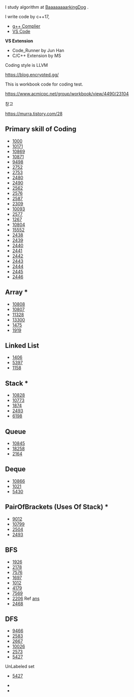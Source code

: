 

I study algorithm at  [BaaaaaaaarkingDog](https://blog.encrypted.gg/) . 

I write code by  c++17, 

- [g++ Complier](http://www.mingw.org/)
- [VS Code](https://code.visualstudio.com/)

**VS Extension**

-  Code_Runner by Jun Han 
- C/C++ Extension by MS

Coding style is LLVM



https://blog.encrypted.gg/

This is workbook code for coding test.

https://www.acmicpc.net/group/workbook/view/4490/23104





참고

https://murra.tistory.com/28



## Primary skill of Coding

- [1000](https://www.acmicpc.net/problem/1000) 
- [10171](https://www.acmicpc.net/problem/10171)
- [10869](https://www.acmicpc.net/problem/10869)
- [10871](https://www.acmicpc.net/problem/10871)
- [9498](https://www.acmicpc.net/problem/9498)
- [2752](https://www.acmicpc.net/problem/2752)
- [2753](https://www.acmicpc.net/problem/2753)
- [2480](https://www.acmicpc.net/problem/2480)
- [2490](https://www.acmicpc.net/problem/2490)
- [2562](https://www.acmicpc.net/problem/2562)
- [2576](https://www.acmicpc.net/problem/2576)
- [2587](https://www.acmicpc.net/problem/2587)
- [2309](https://www.acmicpc.net/problem/2309)
- [10093](https://www.acmicpc.net/problem/10093)
- [2577](https://www.acmicpc.net/problem/2577)
- [1267](https://www.acmicpc.net/problem/1267)
- [10804](https://www.acmicpc.net/problem/10804)
- [15552](https://www.acmicpc.net/problem/15552)
- [2438](https://www.acmicpc.net/problem/2438)
- [2439](https://www.acmicpc.net/problem/2439)
- [2440](https://www.acmicpc.net/problem/2440)
- [2441](https://www.acmicpc.net/problem/2441)
- [2442](https://www.acmicpc.net/problem/2442)
- [2443](https://www.acmicpc.net/problem/2443)
- [2444](https://www.acmicpc.net/problem/2444)
- [2445](https://www.acmicpc.net/problem/2445)
- [2446](https://www.acmicpc.net/problem/2446)

## Array *

- [10808](https://www.acmicpc.net/problem/10808)
- [10807](https://www.acmicpc.net/problem/10807)
- [11328](https://www.acmicpc.net/problem/11328)
- [13300](https://www.acmicpc.net/problem/13300)
- [1475](https://www.acmicpc.net/problem/1475)
- [1919](https://www.acmicpc.net/problem/1919)

## Linked  List

- [1406](https://www.acmicpc.net/problem/1406)
- [5397](https://www.acmicpc.net/problem/5397)
- [1158](https://www.acmicpc.net/problem/1158)



## Stack *

- [10828](https://www.acmicpc.net/problem/10828)
- [10773](https://www.acmicpc.net/problem/10773)
- [1874](https://www.acmicpc.net/problem/1874)
- [2493](https://www.acmicpc.net/problem/2493)
- [6198](https://www.acmicpc.net/problem/6198)



## Queue

- [10845](https://www.acmicpc.net/problem/10845)
- [18258](https://www.acmicpc.net/problem/18258)
- [2164](https://www.acmicpc.net/problem/2164)

## Deque

- [10866](https://www.acmicpc.net/problem/10866)
- [1021](https://www.acmicpc.net/problem/1021)
- [5430](https://www.acmicpc.net/problem/5430)

## PairOfBrackets (Uses Of Stack) *

- [9012](https://www.acmicpc.net/problem/9012)
- [10799](https://www.acmicpc.net/problem/10799)
- [2504](https://www.acmicpc.net/problem/2504)
- [2493](https://www.acmicpc.net/problem/2493)

## BFS

- [1926](https://www.acmicpc.net/problem/1926)
- [2178](https://www.acmicpc.net/problem/2178)
- [7576](https://www.acmicpc.net/problem/7576)
- [1697](https://www.acmicpc.net/problem/1697)
- [1012](https://www.acmicpc.net/problem/1012)
- [4179](https://www.acmicpc.net/problem/4179)
- [7569](https://www.acmicpc.net/problem/7569)
- [2206](https://www.acmicpc.net/problem/2206)  Ref [ans](https://github.com/encrypted-def/BOJ/blob/master/2206.cpp)
- [2468](https://www.acmicpc.net/problem/2468)

## DFS

- [9466](https://www.acmicpc.net/problem/9466)
- [2583](https://www.acmicpc.net/problem/2583)
- [2667](https://www.acmicpc.net/problem/2667)
- [10026](https://www.acmicpc.net/problem/10026)
- [2573](https://www.acmicpc.net/problem/2573)
- [5427](https://www.acmicpc.net/problem/5427)







UnLabeled set

- [5427](https://www.acmicpc.net/problem/5427)

- 
- 









